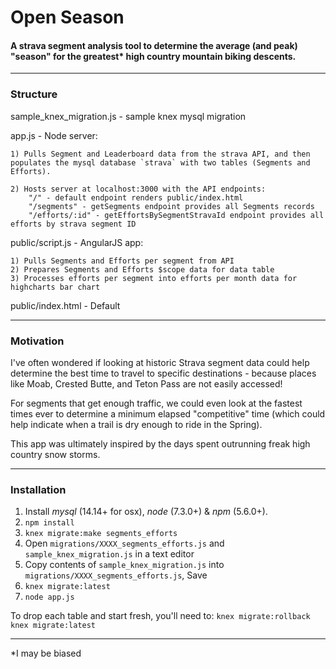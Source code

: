 # Open Season

#### A strava segment analysis tool to determine the average (and peak) "season" for the greatest* high country mountain biking descents.

---

### Structure

sample_knex_migration.js - sample knex mysql migration

app.js - Node server:

	1) Pulls Segment and Leaderboard data from the strava API, and then populates the mysql database `strava` with two tables (Segments and Efforts).

	2) Hosts server at localhost:3000 with the API endpoints:
		"/" - default endpoint renders public/index.html
		"/segments" - getSegments endpoint provides all Segments records
		"/efforts/:id" - getEffortsBySegmentStravaId endpoint provides all efforts by strava segment ID

public/script.js - AngularJS app:

	1) Pulls Segments and Efforts per segment from API
	2) Prepares Segments and Efforts $scope data for data table
	3) Processes efforts per segment into efforts per month data for highcharts bar chart

public/index.html - Default 

---

### Motivation

I've often wondered if looking at historic Strava segment data could help determine the best time to travel to specific destinations - because places like Moab, Crested Butte, and Teton Pass are not easily accessed!

For segments that get enough traffic, we could even look at the fastest times ever to determine a minimum elapsed "competitive" time (which could help indicate when a trail is dry enough to ride in the Spring).

This app was ultimately inspired by the days spent outrunning freak high country snow storms.

---

### Installation

1. Install *mysql* (14.14+ for osx), *node* (7.3.0+) & *npm* (5.6.0+).
2. `npm install`
3. `knex migrate:make segments_efforts`
4. Open `migrations/XXXX_segments_efforts.js` and `sample_knex_migration.js` in a text editor
5. Copy contents of `sample_knex_migration.js` into `migrations/XXXX_segments_efforts.js`, Save
6. `knex migrate:latest`
7. `node app.js`

To drop each table and start fresh, you'll need to:
`knex migrate:rollback`
`knex migrate:latest`

---

*I may be biased

